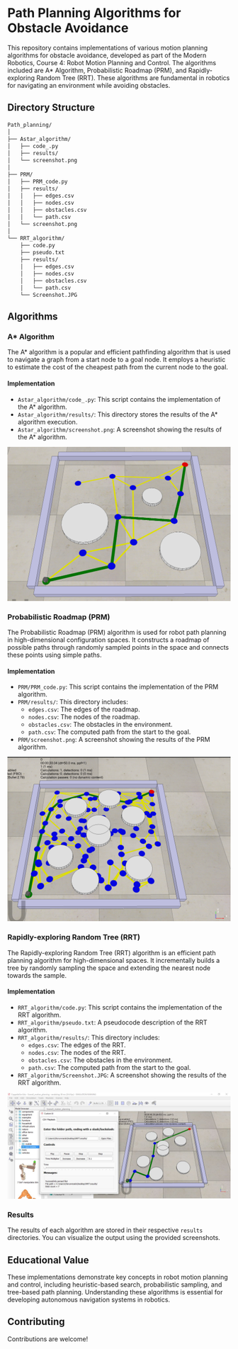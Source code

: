 # Path Planning Algorithms for Obstacle Avoidance

This repository contains implementations of various motion planning algorithms for obstacle avoidance, developed as part of the Modern Robotics, Course 4: Robot Motion Planning and Control. The algorithms included are A* Algorithm, Probabilistic Roadmap (PRM), and Rapidly-exploring Random Tree (RRT). These algorithms are fundamental in robotics for navigating an environment while avoiding obstacles.

## Directory Structure

```
Path_planning/
│
├── Astar_algorithm/
│   ├── code_.py
│   ├── results/
│   └── screenshot.png
│
├── PRM/
│   ├── PRM_code.py
│   ├── results/
│   │   ├── edges.csv
│   │   ├── nodes.csv
│   │   ├── obstacles.csv
│   │   └── path.csv
│   └── screenshot.png
│
└── RRT_algorithm/
    ├── code.py
    ├── pseudo.txt
    ├── results/
    │   ├── edges.csv
    │   ├── nodes.csv
    │   ├── obstacles.csv
    │   └── path.csv
    └── Screenshot.JPG
```

## Algorithms

### A* Algorithm

The A* algorithm is a popular and efficient pathfinding algorithm that is used to navigate a graph from a start node to a goal node. It employs a heuristic to estimate the cost of the cheapest path from the current node to the goal.

#### Implementation
- `Astar_algorithm/code_.py`: This script contains the implementation of the A* algorithm.
- `Astar_algorithm/results/`: This directory stores the results of the A* algorithm execution.
- `Astar_algorithm/screenshot.png`: A screenshot showing the results of the A* algorithm.

![A* Algorithm Results](Astar_algorithm/screenshot.png)

### Probabilistic Roadmap (PRM)

The Probabilistic Roadmap (PRM) algorithm is used for robot path planning in high-dimensional configuration spaces. It constructs a roadmap of possible paths through randomly sampled points in the space and connects these points using simple paths.

#### Implementation
- `PRM/PRM_code.py`: This script contains the implementation of the PRM algorithm.
- `PRM/results/`: This directory includes:
  - `edges.csv`: The edges of the roadmap.
  - `nodes.csv`: The nodes of the roadmap.
  - `obstacles.csv`: The obstacles in the environment.
  - `path.csv`: The computed path from the start to the goal.
- `PRM/screenshot.png`: A screenshot showing the results of the PRM algorithm.

![PRM Algorithm Results](PRM/screenshot.png)

### Rapidly-exploring Random Tree (RRT)

The Rapidly-exploring Random Tree (RRT) algorithm is an efficient path planning algorithm for high-dimensional spaces. It incrementally builds a tree by randomly sampling the space and extending the nearest node towards the sample.

#### Implementation
- `RRT_algorithm/code.py`: This script contains the implementation of the RRT algorithm.
- `RRT_algorithm/pseudo.txt`: A pseudocode description of the RRT algorithm.
- `RRT_algorithm/results/`: This directory includes:
  - `edges.csv`: The edges of the RRT.
  - `nodes.csv`: The nodes of the RRT.
  - `obstacles.csv`: The obstacles in the environment.
  - `path.csv`: The computed path from the start to the goal.
- `RRT_algorithm/Screenshot.JPG`: A screenshot showing the results of the RRT algorithm.

![RRT Algorithm Results](RRT_algorithm/Screenshot.JPG)


### Results

The results of each algorithm are stored in their respective `results` directories. You can visualize the output using the provided screenshots.

## Educational Value

These implementations demonstrate key concepts in robot motion planning and control, including heuristic-based search, probabilistic sampling, and tree-based path planning. Understanding these algorithms is essential for developing autonomous navigation systems in robotics.

## Contributing

Contributions are welcome! 
